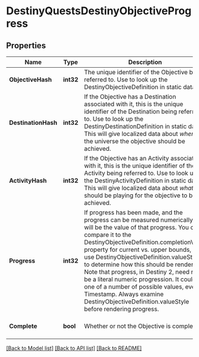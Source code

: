 # DestinyQuestsDestinyObjectiveProgress

## Properties
Name | Type | Description | Notes
------------ | ------------- | ------------- | -------------
**ObjectiveHash** | **int32** | The unique identifier of the Objective being referred to. Use to look up the DestinyObjectiveDefinition in static data. | [optional] [default to null]
**DestinationHash** | **int32** | If the Objective has a Destination associated with it, this is the unique identifier of the Destination being referred to. Use to look up the DestinyDestinationDefinition in static data. This will give localized data about *where* in the universe the objective should be achieved. | [optional] [default to null]
**ActivityHash** | **int32** | If the Objective has an Activity associated with it, this is the unique identifier of the Activity being referred to. Use to look up the DestinyActivityDefinition in static data. This will give localized data about *what* you should be playing for the objective to be achieved. | [optional] [default to null]
**Progress** | **int32** | If progress has been made, and the progress can be measured numerically, this will be the value of that progress. You can compare it to the DestinyObjectiveDefinition.completionValue property for current vs. upper bounds, and use DestinyObjectiveDefinition.valueStyle to determine how this should be rendered. Note that progress, in Destiny 2, need not be a literal numeric progression. It could be one of a number of possible values, even a Timestamp. Always examine DestinyObjectiveDefinition.valueStyle before rendering progress. | [optional] [default to null]
**Complete** | **bool** | Whether or not the Objective is completed. | [optional] [default to null]

[[Back to Model list]](../README.md#documentation-for-models) [[Back to API list]](../README.md#documentation-for-api-endpoints) [[Back to README]](../README.md)


